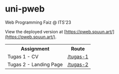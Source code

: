 # uni-pweb

Web Programming Faiz @ ITS'23

View the deployed version at [https://pweb.spuun.art/](https://pweb.spuun.art/).

<table>
    <tr>
        <th>Assignment</th>
        <th>Route</th>
    </tr>
    <tr>
        <td>Tugas 1 - CV</td>
        <td><a href="https://pweb.spuun.art/tugas-1">/tugas-1</a></td>
    </tr>
    <tr>
        <td>Tugas 2 - Landing Page</td>
        <td><a href="https://pweb.spuun.art/tugas-1">/tugas-2</a></td>
    </tr>
</table>
